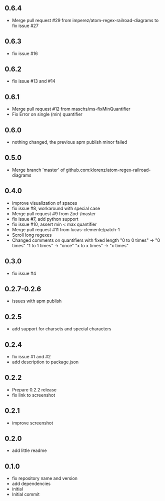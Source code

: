 ## 0.6.4
- Merge pull request #29 from imperez/atom-regex-railroad-diagrams to fix issue #27

## 0.6.3
- fix issue #16

## 0.6.2
- fix issue #13 and #14

## 0.6.1
- Merge pull request #12 from maschs/ms-fixMinQuantifier
- Fix Error on single (min) quantifier

## 0.6.0
- nothing changed, the previous apm publish minor failed

## 0.5.0
- Merge branch 'master' of github.com:klorenz/atom-regex-railroad-diagrams

## 0.4.0
- improve visualization of spaces
- fix issue #8, workaround with special case
- Merge pull request #9 from Zod-/master
- fix issue #7, add python support
- fix issue #10, assert min < max quantifier
- Merge pull request #11 from lucas-clemente/patch-1
- Scroll long regexes
- Changed comments on quantifiers with fixed length "0 to 0 times" -> "0 times" "1 to 1 times" -> "once" "x to x times" -> "x times"

## 0.3.0
- fix issue #4

## 0.2.7-0.2.6
- issues with apm publish

## 0.2.5
- add support for charsets and special characters

## 0.2.4
- fix issue #1 and #2
- add description to package.json

## 0.2.2
- Prepare 0.2.2 release
- fix link to screenshot

## 0.2.1
- improve screenshot

## 0.2.0
- add little readme

## 0.1.0
- fix repository name and version
- add dependencies
- initial
- Initial commit
